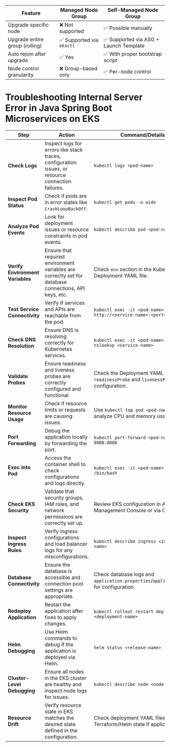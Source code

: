 

| Feature                          | Managed Node Group                        | Self-Managed Node Group                  |
|----------------------------------|-------------------------------------------|------------------------------------------|
| Upgrade specific node            | ❌ Not supported                           | ✅ Possible manually                      |
| Upgrade entire group (rolling)   | ✅ Supported via `eksctl`                  | ✅ Supported via ASG + Launch Template    |
| Auto rejoin after upgrade        | ✅ Yes                                     | ✅ With proper bootstrap script           |
| Node control granularity         | ❌ Group-based only                        | ✅ Per-node control                       |




# Troubleshooting Internal Server Error in Java Spring Boot Microservices on EKS

| **Step**                   | **Action**                                                                                                                                                                     | **Command/Details**                                                                                                                                                     |
|----------------------------|-------------------------------------------------------------------------------------------------------------------------------------------------------------------------------|------------------------------------------------------------------------------------------------------------------------------------------------------------------------|
| **Check Logs**             | Inspect logs for errors like stack traces, configuration issues, or resource connection failures.                                                                             | `kubectl logs <pod-name>`                                                                                                                                              |
| **Inspect Pod Status**     | Check if pods are in error states like `CrashLoopBackOff`.                                                                                                                    | `kubectl get pods -o wide`                                                                                                                                             |
| **Analyze Pod Events**     | Look for deployment issues or resource constraints in pod events.                                                                                                             | `kubectl describe pod <pod-name>`                                                                                                                                      |
| **Verify Environment Variables** | Ensure that required environment variables are correctly set for database connections, API keys, etc.                                                                     | Check `env` section in the Kubernetes Deployment YAML file.                                                                                                            |
| **Test Service Connectivity** | Verify if services and APIs are reachable from the pod.                                                                                                                     | `kubectl exec -it <pod-name> -- curl http://<service-name>:<port>`                                                                                                     |
| **Check DNS Resolution**   | Ensure DNS is resolving correctly for Kubernetes services.                                                                                                                    | `kubectl exec -it <pod-name> -- nslookup <service-name>`                                                                                                               |
| **Validate Probes**        | Ensure readiness and liveness probes are correctly configured and functional.                                                                                                 | Check the Deployment YAML for `readinessProbe` and `livenessProbe` configuration.                                                                                      |
| **Monitor Resource Usage** | Check if resource limits or requests are causing issues.                                                                                                                      | Use `kubectl top pod <pod-name>` to analyze CPU and memory usage.                                                                                                      |
| **Port Forwarding**        | Debug the application locally by forwarding the port.                                                                                                                         | `kubectl port-forward <pod-name> 8080:8080`                                                                                                                            |
| **Exec into Pod**          | Access the container shell to check configurations and logs directly.                                                                                                         | `kubectl exec -it <pod-name> -- /bin/bash`                                                                                                                             |
| **Check EKS Security**     | Validate that security groups, IAM roles, and network permissions are correctly set up.                                                                                       | Review EKS configuration in AWS Management Console or via CLI.                                                                                                        |
| **Inspect Ingress Rules**  | Verify ingress configurations and load balancer logs for any misconfigurations.                                                                                               | `kubectl describe ingress <ingress-name>`                                                                                                                              |
| **Database Connectivity**  | Ensure the database is accessible and connection pool settings are appropriate.                                                                                               | Check database logs and `application.properties`/`application.yml` for configuration.                                                                                 |
| **Redeploy Application**   | Restart the application after fixes to apply changes.                                                                                                                         | `kubectl rollout restart deployment <deployment-name>`                                                                                                                 |
| **Helm Debugging**         | Use Helm commands to debug if the application is deployed via Helm.                                                                                                           | `helm status <release-name>`                                                                                                                                           |
| **Cluster-Level Debugging**| Ensure all nodes in the EKS cluster are healthy and inspect node logs for issues.                                                                                              | `kubectl describe node <node-name>`                                                                                                                                    |
| **Resource Drift**         | Verify resource state in EKS matches the desired state defined in the configuration.                                                                                          | Check deployment YAML files and Terraform/Helm state if applicable.                                                                                                    |





